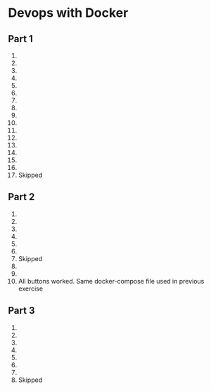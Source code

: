 # Devops with Docker

## Part 1

1.
2.
3.
4.
5.
6.
7.
8.
9.
10.
11.
12.
13.
14.
15.
16.
17. Skipped

## Part 2

1.
2. 
3. 
4.
5.
6.
7. Skipped
8. 
9.
10. All buttons worked. Same docker-compose file used in previous exercise

## Part 3

1.
2.
3.
4.
5.
6.
7.
8. Skipped

